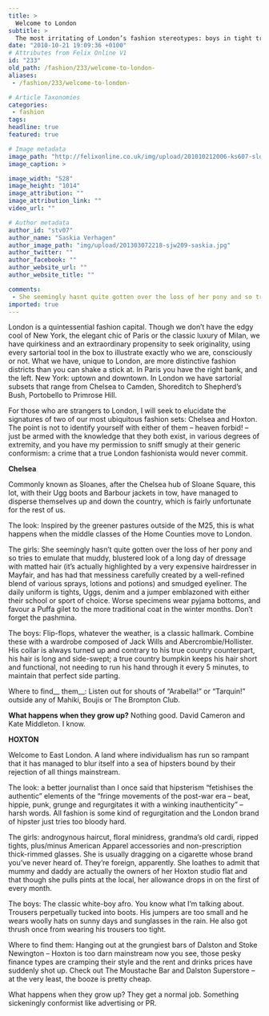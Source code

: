 ```yaml
---
title: >
  Welcome to London
subtitle: >
  The most irritating of London’s fashion stereotypes: boys in tight trousers and army boots, girls in Uggs and gilets beware!
date: "2010-10-21 19:09:36 +0100"
# Attributes from Felix Online V1
id: "233"
old_path: /fashion/233/welcome-to-london-
aliases:
 - /fashion/233/welcome-to-london-

# Article Taxonomies
categories:
 - fashion
tags:
headline: true
featured: true

# Image metadata
image_path: "http://felixonline.co.uk/img/upload/201010212006-ks607-sloanecu.jpg"
image_caption: >

image_width: "528"
image_height: "1014"
image_attribution: ""
image_attribution_link: ""
video_url: ""

# Author metadata
author_id: "stv07"
author_name: "Saskia Verhagen"
author_image_path: "img/upload/201303072218-sjw209-saskia.jpg"
author_twitter: ""
author_facebook: ""
author_website_url: ""
author_website_title: ""

comments:
 - She seemingly hasnt quite gotten over the loss of her pony and so tries to emulate that muddy blustered look of a long day of dressage with matted hair Rahaha good writing darling
imported: true
---
```


London is a quintessential fashion capital. Though we don’t have the edgy cool of New York, the elegant chic of Paris or the classic luxury of Milan, we have quirkiness and an extraordinary propensity to seek originality, using every sartorial tool in the box to illustrate exactly who we are, consciously or not. What we have, unique to London, are more distinctive fashion districts than you can shake a stick at. In Paris you have the right bank, and the left. New York: uptown and downtown. In London we have sartorial subsets that range from Chelsea to Camden, Shoreditch to Shepherd’s Bush, Portobello to Primrose Hill.

For those who are strangers to London, I will seek to elucidate the signatures of two of our most ubiquitous fashion sets: Chelsea and Hoxton. The point is not to identify yourself with either of them – heaven forbid! – just be armed with the knowledge that they both exist, in various degrees of extremity, and you have my permission to sniff smugly at their generic conformism: a crime that a true London fashionista would never commit.

__Chelsea__

Commonly known as Sloanes, after the Chelsea hub of Sloane Square, this lot, with their Ugg boots and Barbour jackets in tow, have managed to disperse themselves up and down the country, which is fairly unfortunate for the rest of us.

The look: Inspired by the greener pastures outside of the M25, this is what happens when the middle classes of the Home Counties move to London.

The girls: She seemingly hasn’t quite gotten over the loss of her pony and so tries to emulate that muddy, blustered look of a long day of dressage with matted hair (it’s actually highlighted by a very expensive hairdresser in Mayfair, and has had that messiness carefully created by a well-refined blend of various sprays, lotions and potions) and smudged eyeliner. The daily uniform is tights, Uggs, denim and a jumper emblazoned with either their school or sport of choice. Worse specimens wear pyjama bottoms, and favour a Puffa gilet to the more traditional coat in the winter months. Don’t forget the pashmina.

The boys: Flip-flops, whatever the weather, is a classic hallmark. Combine these with a wardrobe composed of Jack Wills and Abercrombie/Hollister. His collar is always turned up and contrary to his true country counterpart, his hair is long and side-swept; a true country bumpkin keeps his hair short and functional, not needing to run his hand through it every 5 minutes, to maintain that perfect side parting.

Where to find__ them__: Listen out for shouts of “Arabella!” or “Tarquin!” outside any of Mahiki, Boujis or The Brompton Club.

__What happens when they grow up?__ Nothing good. David Cameron and Kate Middleton. I know.

__HOXTON__

Welcome to East London. A land where individualism has run so rampant that it has managed to blur itself into a sea of hipsters bound by their rejection of all things mainstream.

The look: a better journalist than I once said that hipsterism “fetishises the authentic” elements of the “fringe movements of the post-war era – beat, hippie, punk, grunge and regurgitates it with a winking inauthenticity” – harsh words. All fashion is some kind of regurgitation and the London brand of hipster just tries too bloody hard.

The girls: androgynous haircut, floral minidress, grandma’s old cardi, ripped tights, plus/minus American Apparel accessories and non-prescription thick-rimmed glasses. She is usually dragging on a cigarette whose brand you’ve never heard of. They’re foreign, apparently. She loathes to admit that mummy and daddy are actually the owners of her Hoxton studio flat and that though she pulls pints at the local, her allowance drops in on the first of every month.

The boys: The classic white-boy afro. You know what I’m talking about. Trousers perpetually tucked into boots. His jumpers are too small and he wears woolly hats on sunny days and sunglasses in the rain. He also got thrush once from wearing his trousers too tight.

Where to find them: Hanging out at the grungiest bars of Dalston and Stoke Newington – Hoxton is too darn mainstream now you see, those pesky finance types are cramping their style and the rent and drinks prices have suddenly shot up. Check out The Moustache Bar and Dalston Superstore – at the very least, the booze is pretty cheap.

What happens when they grow up? They get a normal job. Something sickeningly conformist like advertising or PR.
